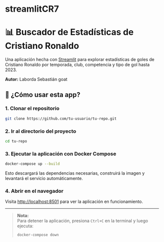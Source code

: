 # streamlitCR7
# 📊 Buscador de Estadísticas de Cristiano Ronaldo

Una aplicación hecha con [Streamlit](https://streamlit.io) para explorar estadísticas de goles de Cristiano Ronaldo por temporada, club, competencia y tipo de gol hasta 2023.

**Autor:** Laborda Sebastián goat

## 🚀 ¿Cómo usar esta app?

### 1. Clonar el repositorio
```bash
git clone https://github.com/tu-usuario/tu-repo.git
```

### 2. Ir al directorio del proyecto
```bash
cd tu-repo
```

### 3. Ejecutar la aplicación con Docker Compose
```bash
docker-compose up --build
```

Esto descargará las dependencias necesarias, construirá la imagen y levantará el servicio automáticamente.

### 4. Abrir en el navegador

Visita [http://localhost:8501](http://localhost:8501) para ver la aplicación en funcionamiento.

---

> **Nota:**  
> Para detener la aplicación, presiona `Ctrl+C` en la terminal y luego ejecuta:
> ```bash
> docker-compose down
> ```


